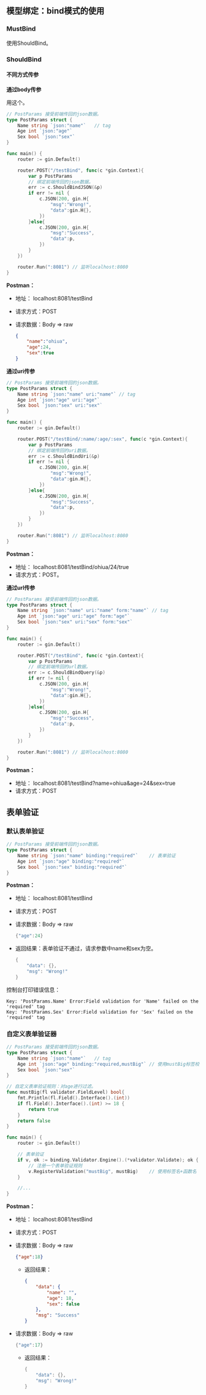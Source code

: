## 模型绑定：bind模式的使用

### MustBind

使用ShouldBind。

### ShouldBind

#### 不同方式传参

**通过body传参**

用这个。

```go
// PostParams 接受前端传回的json数据。
type PostParams struct {
	Name string `json:"name"`	// tag
	Age int `json:"age"`
	Sex bool `json:"sex"`
}

func main() {
	router := gin.Default()

	router.POST("/testBind", func(c *gin.Context){
		var p PostParams
		// 绑定前端传回的json数据。
		err := c.ShouldBindJSON(&p)
		if err != nil {
			c.JSON(200, gin.H{
				"msg":"Wrong!",
				"data":gin.H{},
			})
		}else{
			c.JSON(200, gin.H{
				"msg":"Success",
				"data":p,
			})
		}
	})

	router.Run(":8081") // 监听localhost:8080
}
```

**Postman：**

- 地址： localhost:8081/testBind 

- 请求方式：POST

- 请求数据：Body => raw

  ```json
  {
      "name":"ohiua",
      "age":24,
      "sex":true
  }
  ```

**通过uri传参**

```go
// PostParams 接受前端传回的json数据。
type PostParams struct {
	Name string `json:"name" uri:"name"` // tag
	Age int `json:"age" uri:"age"`
	Sex bool `json:"sex" uri:"sex"`
}

func main() {
	router := gin.Default()

	router.POST("/testBind/:name/:age/:sex", func(c *gin.Context){
		var p PostParams
		// 绑定前端传回的uri数据。
		err := c.ShouldBindUri(&p)
		if err != nil {
			c.JSON(200, gin.H{
				"msg":"Wrong!",
				"data":gin.H{},
			})
		}else{
			c.JSON(200, gin.H{
				"msg":"Success",
				"data":p,
			})
		}
	})

	router.Run(":8081") // 监听localhost:8080
}
```

**Postman：**

- 地址： localhost:8081/testBind/ohiua/24/true 
- 请求方式：POST。

**通过url传参**

```go
// PostParams 接受前端传回的json数据。
type PostParams struct {
	Name string `json:"name" uri:"name" form:"name"` // tag
	Age int `json:"age" uri:"age" form:"age"`
	Sex bool `json:"sex" uri:"sex" form:"sex"`
}

func main() {
	router := gin.Default()

	router.POST("/testBind", func(c *gin.Context){
		var p PostParams
		// 绑定前端传回的url数据。
		err := c.ShouldBindQuery(&p)
		if err != nil {
			c.JSON(200, gin.H{
				"msg":"Wrong!",
				"data":gin.H{},
			})
		}else{
			c.JSON(200, gin.H{
				"msg":"Success",
				"data":p,
			})
		}
	})

	router.Run(":8081") // 监听localhost:8080
}
```

**Postman：**

- 地址： localhost:8081/testBind?name=ohiua&age=24&sex=true 
- 请求方式：POST

## 表单验证

### 默认表单验证

```go
// PostParams 接受前端传回的json数据。
type PostParams struct {
	Name string `json:"name" binding:"required"`	// 表单验证
	Age int `json:"age" binding:"required"`
	Sex bool `json:"sex" binding:"required"`
}
```

**Postman：**

- 地址： localhost:8081/testBind 

- 请求方式：POST

- 请求数据：Body => raw

  ```go
  {"age":24}
  ```

- 返回结果：表单验证不通过，请求参数中name和sex为空。

  ```go
  {
      "data": {},
      "msg": "Wrong!"
  }
  ```

控制台打印错误信息：

```
Key: 'PostParams.Name' Error:Field validation for 'Name' failed on the 'required' tag
Key: 'PostParams.Sex' Error:Field validation for 'Sex' failed on the 'required' tag
```

### 自定义表单验证器

```go
// PostParams 接受前端传回的json数据。
type PostParams struct {
	Name string `json:"name"` 	// tag
	Age int `json:"age" binding:"required,mustBig"`	// 使用mustBig标签校验age属性
	Sex bool `json:"sex"`
}

// 自定义表单验证规则：对age进行过滤。
func mustBig(fl validator.FieldLevel) bool{
	fmt.Println(fl.Field().Interface().(int))
	if fl.Field().Interface().(int) >= 18 {
		return true
	}
	return false
}

func main() {
	router := gin.Default()

	// 表单验证
	if v, ok := binding.Validator.Engine().(*validator.Validate); ok {
		// 注册一个表单验证规则
		v.RegisterValidation("mustBig", mustBig)	// 使用标签名+函数名
	}

	//...
}
```

**Postman：**

- 地址： localhost:8081/testBind 

- 请求方式：POST

- 请求数据：Body => raw

  ```json
  {"age":18}
  ```

  - 返回结果：

    ```json
    {
        "data": {
            "name": "",
            "age": 18,
            "sex": false
        },
        "msg": "Success"
    }
    ```

- 请求数据：Body => raw

  ```go
  {"age":17}
  ```

  - 返回结果：

    ```go
    {
        "data": {},
        "msg": "Wrong!"
    }
    ```

